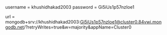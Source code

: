 username = khushidhakad2003
password = Gi5iUs1p57nzIoe1

url = mongodb+srv://khushidhakad2003:Gi5iUs1p57nzIoe1@cluster0.84vwi.mongodb.net/?retryWrites=true&w=majority&appName=Cluster0
